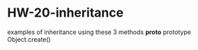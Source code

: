 # HW-20-inheritance
examples of inheritance using these 3 methods
__proto__
prototype
Object.create()
